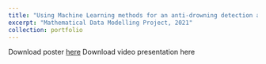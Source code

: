 ```yaml
---
title: "Using Machine Learning methods for an anti-drowning detection algorithm"
excerpt: "Mathematical Data Modelling Project, 2021"
collection: portfolio
---
```


Download poster [here](http://vedang-joshi.github.io/files/mdm3_3.pdf)
Download video presentation here

